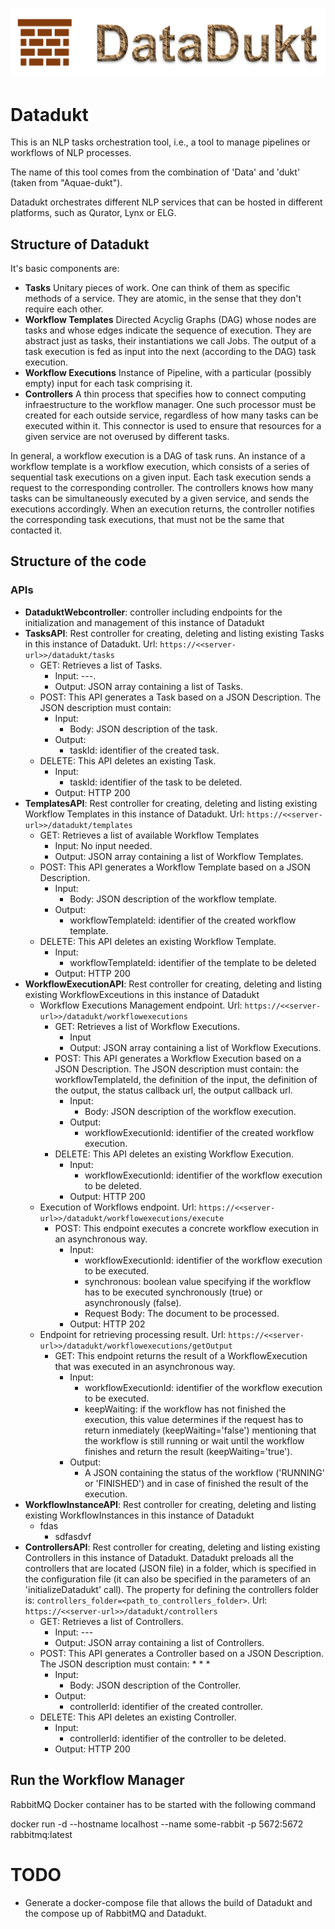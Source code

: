 ![DataDukt Logo](/Logo_Datadukt_1.png?raw=true "DataDukt Logo")

# Datadukt # 

This is an NLP tasks orchestration tool, i.e., a tool to manage pipelines or workflows of NLP processes.

The name of this tool comes from the combination of 'Data' and 'dukt' (taken from "Aquae-dukt"). 

Datadukt orchestrates different NLP services that can be hosted in different platforms, such as Qurator, Lynx or ELG. 


## Structure of Datadukt ##

It's basic components are:

* **Tasks** Unitary pieces of work. One can think of them as specific methods of a service. They are atomic, in the sense that they don't require each other.
* **Workflow Templates** Directed Acyclig Graphs (DAG) whose nodes are tasks and whose edges indicate the sequence of execution. They are abstract just as tasks, their instantiations we call Jobs. The output of a task execution is fed as input into the next (according to the DAG) task execution.
* **Workflow Executions**  Instance of Pipeline, with a particular (possibly empty) input for each task comprising it.
* **Controllers** A thin process that specifies how to connect computing infraestructure to the workflow manager. One such processor must be created for each outside service, regardless of how many tasks can be executed within it. This connector is used to ensure that resources for a given service are not overused by different tasks.

In general, a workflow execution is a DAG of task runs. An instance of a workflow template is a workflow execution, which consists of a series of sequential task executions on a given input. Each task execution sends a request to the corresponding controller. The controllers knows how many tasks can be simultaneously executed by a given service, and sends the executions accordingly. When an execution returns, the controller notifies the corresponding task executions, that must not be the same that contacted it.


## Structure of the code

### APIs

* **DataduktWebcontroller**: controller including endpoints for the initialization and management of this instance of Datadukt
* **TasksAPI**: Rest controller for creating, deleting and listing existing Tasks in this instance of Datadukt. Url: `https://<<server-url>>/datadukt/tasks`
    * GET: Retrieves a list of Tasks.
        * Input: ---.
        * Output: JSON array containing a list of Tasks.
    * POST: This API generates a Task based on a JSON Description. The JSON description must contain:
        * Input:
            * Body: JSON description of the task.
        * Output: 
            * taskId: identifier of the created task.
    * DELETE: This API deletes an existing Task.
        * Input:
            * taskId: identifier of the task to be deleted.
        * Output: HTTP 200
* **TemplatesAPI**: Rest controller for creating, deleting and listing existing Workflow Templates in this instance of Datadukt. Url: `https://<<server-url>>/datadukt/templates`
    * GET: Retrieves a list of available Workflow Templates
        * Input: No input needed.
        * Output: JSON array containing a list of Workflow Templates.
    * POST: This API generates a Workflow Template based on a JSON Description.
        * Input:
            * Body: JSON description of the workflow template.
        * Output: 
            * workflowTemplateId: identifier of the created workflow template.
    * DELETE: This API deletes an existing Workflow Template.
        * Input:
            * workflowTemplateId: identifier of the template to be deleted
        * Output: HTTP 200
* **WorkflowExecutionAPI**: Rest controller for creating, deleting and listing existing WorkflowExceutions in this instance of Datadukt
    * Workflow Executions Management endpoint. Url: `https://<<server-url>>/datadukt/workflowexecutions`
        * GET: Retrieves a list of Workflow Executions.
            * Input
            * Output: JSON array containing a list of Workflow Executions.
        * POST: This API generates a Workflow Execution based on a JSON Description. The JSON description must contain: the workflowTemplateId, the definition of the input, the definition of the output, the status callback url, the output callback url.
            * Input:
                * Body: JSON description of the workflow execution.
            * Output: 
                * workflowExecutionId: identifier of the created workflow execution.
        * DELETE: This API deletes an existing Workflow Execution.
            * Input:
                * workflowExecutionId: identifier of the workflow execution to be deleted.
            * Output: HTTP 200
    * Execution of Workflows endpoint. Url: `https://<<server-url>>/datadukt/workflowexecutions/execute`
        * POST: This endpoint executes a concrete workflow execution in an asynchronous way.
            * Input:
                * workflowExecutionId: identifier of the workflow execution to be executed.
                * synchronous: boolean value specifying if the workflow has to be executed synchronously (true) or asynchronously (false).
                * Request Body: The document to be processed.
            * Output: HTTP 202
    * Endpoint for retrieving processing result. Url: `https://<<server-url>>/datadukt/workflowexecutions/getOutput`
        * GET: This endpoint returns the result of a WorkflowExecution that was executed in an asynchronous way.
            * Input:
                * workflowExecutionId: identifier of the workflow execution to be executed.
                * keepWaiting: if the workflow has not finished the execution, this value determines if the request has to return inmediately (keepWaiting='false') mentioning that the workflow is still running or wait until the workflow finishes and return the result (keepWaiting='true').
            * Output: 
                * A JSON containing the status of the workflow ('RUNNING' or 'FINISHED') and in case of finished the result of the execution.
* **WorkflowInstanceAPI**: Rest controller for creating, deleting and listing existing WorkflowInstances in this instance of Datadukt
    * fdas
        * sdfasdvf
* **ControllersAPI**: Rest controller for creating, deleting and listing existing Controllers in this instance of Datadukt. Datadukt preloads all the controllers that are located (JSON file) in a folder, which is specified in the configuration file (it can also be specified in the parameters of an 'initializeDatadukt' call). The property for defining the controllers folder is: `controllers_folder=<path_to_controllers_folder>`. Url: `https://<<server-url>>/datadukt/controllers`
    * GET: Retrieves a list of Controllers.
        * Input: ---
        * Output: JSON array containing a list of Controllers.
    * POST: This API generates a Controller based on a JSON Description. The JSON description must contain:
        * 
        * 
        * 
        * Input:
            * Body: JSON description of the Controller.
        * Output: 
            * controllerId: identifier of the created controller.
    * DELETE: This API deletes an existing Controller.
        * Input:
            * controllerId: identifier of the controller to be deleted.
        * Output: HTTP 200





## Run the Workflow Manager ##

RabbitMQ Docker container has to be started with the following command

docker run -d --hostname localhost --name some-rabbit -p 5672:5672 rabbitmq:latest


# TODO #

* Generate a docker-compose file that allows the build of Datadukt and the compose up of RabbitMQ and Datadukt.
